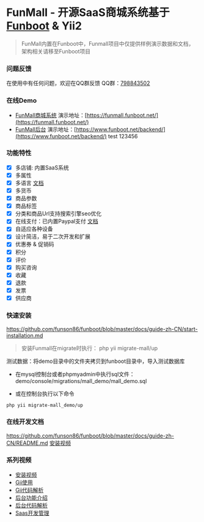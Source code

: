 # FunMall - 开源SaaS商城系统基于[Funboot](https://github.com/funson86/funboot) & Yii2

> FunMall内置在Funboot中，Funmall项目中仅提供样例演示数据和文档，架构相关请移至Funboot项目


### 问题反馈

在使用中有任何问题，欢迎在QQ群反馈 QQ群：[798843502](https://jq.qq.com/?_wv=1027&k=OZ8X3qjK)

### 在线Demo

* [FunMall商城系统](https://github.com/funson86/funmall) 演示地址：[https://funmall.funboot.net/](https://funmall.funboot.net/)
* [FunMall后台](https://github.com/funson86/funboot) 演示地址：[https://www.funboot.net/backend/](https://www.funboot.net/backend/) test 123456

### 功能特性

- [x] 多店铺: 内置SaaS系统
- [x] 多属性
- [x] 多语言 [文档](https://github.com/funson86/funboot/blob/master/docs/guide-zh-CN/dev-lang.md)
- [x] 多货币
- [x] 商品参数
- [x] 商品标签
- [x] 分类和商品Url支持搜索引擎seo优化
- [x] 在线支付：已内置Paypal支付 [文档](https://github.com/funson86/funmall/blob/master/docs/guide_zh-CN/funmall-paypal.md)
- [x] 自适应各种设备
- [x] 设计简洁，易于二次开发和扩展
- [x] 优惠券 & 促销码
- [x] 积分
- [x] 评价
- [x] 购买咨询
- [x] 收藏
- [x] 退款
- [x] 发票
- [x] 供应商

### 快速安装

https://github.com/funson86/funboot/blob/master/docs/guide-zh-CN/start-installation.md

> 安装Funmall在migrate时执行： php yii migrate-mall/up

测试数据：将demo目录中的文件夹拷贝到funboot目录中，导入测试数据库

- 在mysql控制台或者phpmyadmin中执行sql文件：demo/console/migrations/mall_demo/mall_demo.sql 

- 或在控制台执行以下命令
 
```
php yii migrate-mall_demo/up
```


### 在线开发文档

https://github.com/funson86/funboot/blob/master/docs/guide-zh-CN/README.md  [安装视频](https://www.bilibili.com/video/BV1kP4y1t7ky/)


### 系列视频

- [安装视频](https://www.bilibili.com/video/BV1kP4y1t7ky)
- [Gii使用](https://www.bilibili.com/video/BV1vq4y1d7WU)
- [Gii代码解析](https://www.bilibili.com/video/BV18P4y1t7ub)
- [后台功能介绍](https://www.bilibili.com/video/BV1BP4y1t7q2)
- [后台代码解析](https://www.bilibili.com/video/BV1j34y1S7Bn)
- [Saas开发管理](https://www.bilibili.com/video/BV1eQ4y1B7LK)
